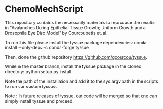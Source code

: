 # ChemoMechScript

This repository contains the necessarily materials to reproduce the results in "Avalanches During Epithelial Tissue Growth; Uniform Growth and a Drosophila Eye Disc Model" by Courcoubetis et. al. 

To run this file please install the tyssue package dependencies: conda install --only-deps -c conda-forge tyssue

Then, clone the github repository  https://github.com/gcourcou/tyssue.

While in the master branch, install the tyssue package in the cloned directory: python setup.py install

Note the path of the installation and add it to the sys.argv path in the scripts to run our custom tyssue. 

Note : In future releases of tyssue, our code will be merged so that one can simply install tyssue and proceed.
